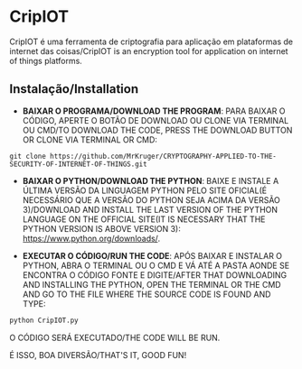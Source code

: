 # CripIOT

CripIOT é uma ferramenta de criptografia para aplicação em plataformas de internet das coisas/CripIOT is an encryption tool for application on internet of things platforms.

## Instalação/Installation

* **BAIXAR O PROGRAMA/DOWNLOAD THE PROGRAM**: PARA BAIXAR O CÓDIGO, APERTE O BOTÃO DE DOWNLOAD OU CLONE VIA TERMINAL OU CMD/TO DOWNLOAD THE CODE, PRESS THE DOWNLOAD BUTTON OR CLONE  VIA TERMINAL OR CMD:

```git
git clone https://github.com/MrKruger/CRYPTOGRAPHY-APPLIED-TO-THE-SECURITY-OF-INTERNET-OF-THINGS.git
```

* **BAIXAR O PYTHON/DOWNLOAD THE PYTHON**: BAIXE E INSTALE A ÚLTIMA VERSÃO DA LINGUAGEM PYTHON PELO SITE OFICIAL(É NECESSÁRIO QUE A VERSÃO DO PYTHON SEJA ACIMA DA VERSÃO 3)/DOWNLOAD AND INSTALL THE LAST VERSION OF THE PYTHON LANGUAGE ON THE OFFICIAL SITE(IT IS NECESSARY THAT THE PYTHON VERSION IS ABOVE VERSION 3): https://www.python.org/downloads/.

* **EXECUTAR O CÓDIGO/RUN THE CODE**: APÓS BAIXAR E INSTALAR O PYTHON, ABRA O TERMINAL OU O CMD E VÁ ATÉ A PASTA AONDE SE ENCONTRA O CÓDIGO FONTE E DIGITE/AFTER THAT DOWNLOADING AND INSTALLING THE PYTHON, OPEN THE TERMINAL OR THE CMD AND GO TO THE FILE WHERE THE SOURCE CODE IS FOUND AND TYPE:

```py 
python CripIOT.py
```

O CÓDIGO SERÁ EXECUTADO/THE CODE WILL BE RUN.

É ISSO, BOA DIVERSÃO/THAT'S IT, GOOD FUN!                                           
